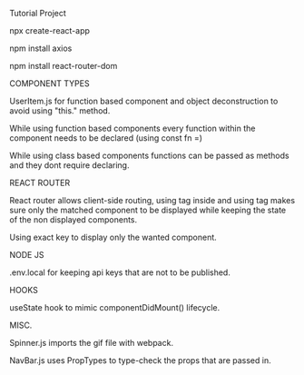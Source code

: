 Tutorial Project

npx create-react-app

npm install axios

npm install react-router-dom

COMPONENT TYPES

UserItem.js for function based component and object deconstruction to avoid using "this." method.

While using function based components every function within the component needs to be declared (using const fn =)

While using class based components functions can be passed as methods and they dont require declaring.

REACT ROUTER

React router allows client-side routing, using <Route> tag inside <Router> and using <Switch> tag makes sure
only the matched component to be displayed while keeping the state of the non displayed components.
  
Using <Route exact> exact key to display only the wanted component.
  
NODE JS

.env.local for keeping api keys that are not to be published.

HOOKS

useState hook to mimic componentDidMount() lifecycle.

MISC.

Spinner.js imports the gif file with webpack.

NavBar.js uses PropTypes to type-check the props that are passed in.
